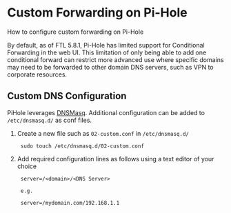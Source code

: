 # Custom Forwarding on Pi-Hole

How to configure custom forwarding on Pi-Hole

By default, as of FTL 5.8.1, Pi-Hole has limited support for Conditional Forwarding in the web UI.  This limitation of only being able to add one conditional forward can restrict more advanced use where specific domains may need to be forwarded to other domain DNS servers, such as VPN to corporate resources.

## Custom DNS Configuration

PiHole leverages [DNSMasq](https://wiki.debian.org/dnsmasq).  Additional configuration can be added to `/etc/dnsmasq.d/` as conf files.

1. Create a new file such as `02-custom.conf` in `/etc/dnsmasq.d/`

        sudo touch /etc/dnsmasq.d/02-custom.conf

1. Add required configuration lines as follows using a text editor of your choice

        server=/<domain>/<DNS Server>

        e.g.

        server=/mydomain.com/192.168.1.1
